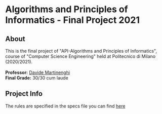 # Algorithms and Principles of Informatics - Final Project 2021
## About
This is the final project of "API-Algorithms and Principles of Informatics", course of "Computer Science Engineering" held at Politecnico di Milano (2020/2021).<br><br>
**Professor:** [Davide Martinenghi](https://martinenghi.faculty.polimi.it/)<br>
**Final Grade:** 30/30 cum laude
## Project Info
The rules are specified in the specs file you can find [here](ProvaFinale2021.pdf)
